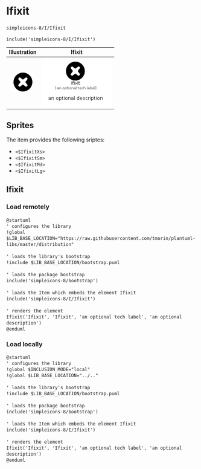 # Ifixit


```text
simpleicons-8/I/Ifixit
```

```text
include('simpleicons-8/I/Ifixit')
```



| Illustration | Ifixit |
| :---: | :---: |
| ![illustration for Illustration](../../simpleicons-8/I/Ifixit.png) | ![illustration for Ifixit](../../simpleicons-8/I/Ifixit.Local.png) |



## Sprites
The item provides the following sriptes:

- `<$IfixitXs>`
- `<$IfixitSm>`
- `<$IfixitMd>`
- `<$IfixitLg>`





## Ifixit

### Load remotely
```plantuml
@startuml
' configures the library
!global $LIB_BASE_LOCATION="https://raw.githubusercontent.com/tmorin/plantuml-libs/master/distribution"

' loads the library's bootstrap
!include $LIB_BASE_LOCATION/bootstrap.puml

' loads the package bootstrap
include('simpleicons-8/bootstrap')

' loads the Item which embeds the element Ifixit
include('simpleicons-8/I/Ifixit')

' renders the element
Ifixit('Ifixit', 'Ifixit', 'an optional tech label', 'an optional description')
@enduml
```

### Load locally
```plantuml
@startuml
' configures the library
!global $INCLUSION_MODE="local"
!global $LIB_BASE_LOCATION="../.."

' loads the library's bootstrap
!include $LIB_BASE_LOCATION/bootstrap.puml

' loads the package bootstrap
include('simpleicons-8/bootstrap')

' loads the Item which embeds the element Ifixit
include('simpleicons-8/I/Ifixit')

' renders the element
Ifixit('Ifixit', 'Ifixit', 'an optional tech label', 'an optional description')
@enduml
```

